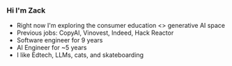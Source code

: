 ### Hi I'm Zack
- Right now I'm exploring the consumer education <> generative AI space
- Previous jobs: CopyAI, Vinovest, Indeed, Hack Reactor
- Software engineer for 9 years
- AI Engineer for ~5 years
- I like Edtech, LLMs, cats, and skateboarding
